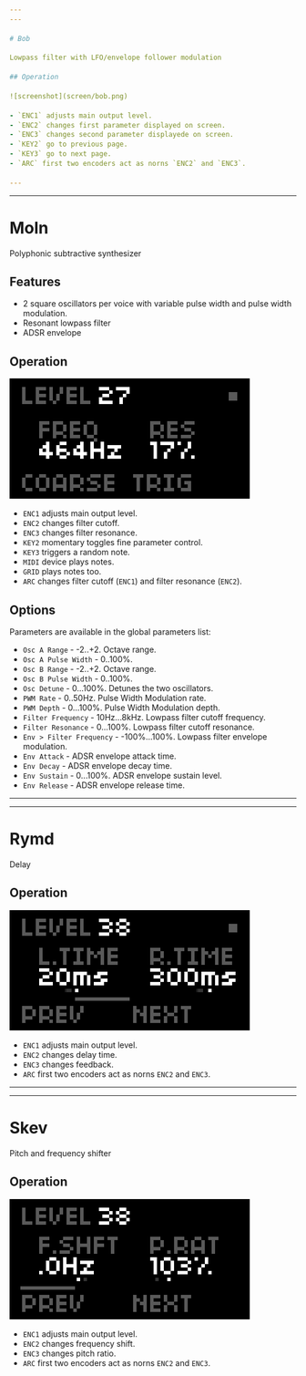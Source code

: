 ```yaml
---
---

# Bob

Lowpass filter with LFO/envelope follower modulation

## Operation

![screenshot](screen/bob.png)

- `ENC1` adjusts main output level.
- `ENC2` changes first parameter displayed on screen.
- `ENC3` changes second parameter displayede on screen.
- `KEY2` go to previous page.
- `KEY3` go to next page.
- `ARC` first two encoders act as norns `ENC2` and `ENC3`.

---
```

---

# Moln

Polyphonic subtractive synthesizer

## Features

- 2 square oscillators per voice with variable pulse width and pulse width modulation.
- Resonant lowpass filter
- ADSR envelope

## Operation

![screenshot](screen/moln.png)

- `ENC1` adjusts main output level.
- `ENC2` changes filter cutoff.
- `ENC3` changes filter resonance.
- `KEY2` momentary toggles fine parameter control.
- `KEY3` triggers a random note.
- `MIDI` device plays notes.
- `GRID` plays notes too.
- `ARC` changes filter cutoff (`ENC1`) and filter resonance (`ENC2`).

## Options

Parameters are available in the global parameters list:

- `Osc A Range` - -2..+2. Octave range.
- `Osc A Pulse Width` - 0..100%.
- `Osc B Range` - -2..+2. Octave range.
- `Osc B Pulse Width` - 0..100%.
- `Osc Detune` - 0...100%. Detunes the two oscillators.
- `PWM Rate` - 0..50Hz. Pulse Width Modulation rate.
- `PWM Depth` - 0...100%. Pulse Width Modulation depth.
- `Filter Frequency` - 10Hz...8kHz. Lowpass filter cutoff frequency.
- `Filter Resonance` - 0...100%. Lowpass filter cutoff resonance.
- `Env > Filter Frequency` - -100%...100%. Lowpass filter envelope modulation.
- `Env Attack` - ADSR envelope attack time.
- `Env Decay` - ADSR envelope decay time.
- `Env Sustain` - 0...100%. ADSR envelope sustain level.
- `Env Release` - ADSR envelope release time.

---
---

# Rymd

Delay

## Operation

![screenshot](screen/rymd.png)

- `ENC1` adjusts main output level.
- `ENC2` changes delay time.
- `ENC3` changes feedback.
- `ARC` first two encoders act as norns `ENC2` and `ENC3`.

---
---

# Skev

Pitch and frequency shifter

## Operation

![screenshot](screen/skev.png)

- `ENC1` adjusts main output level.
- `ENC2` changes frequency shift.
- `ENC3` changes pitch ratio.
- `ARC` first two encoders act as norns `ENC2` and `ENC3`.
